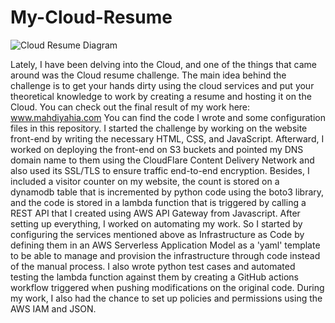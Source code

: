 # My-Cloud-Resume
![Cloud Resume Diagram](https://user-images.githubusercontent.com/112518287/221832908-ec4a1c4d-9160-4770-b1ec-a3cd3ec1eed2.png)

Lately, I have been delving into the Cloud, and one of the things that came around was the Cloud resume challenge.
The main idea behind the challenge is to get your hands dirty using the cloud services and put your theoretical knowledge to work by creating a resume and hosting it on the Cloud.
You can check out the final result of my work here: www.mahdiyahia.com
You can find the code I wrote and some configuration files in this repository.
I started the challenge by working on the website front-end by writing the necessary HTML, CSS, and JavaScript. 
Afterward, I worked on deploying the front-end on S3 buckets and pointed my DNS domain name to them using the CloudFlare Content Delivery Network and also used its SSL/TLS to ensure traffic end-to-end encryption. 
Besides, I included a visitor counter on my website, the count is stored on a dynamodb table that is incremented by python code using the boto3 library, and the code is stored in a lambda function that is triggered by calling a REST API that I created using AWS API Gateway from Javascript. 
After setting up everything, I worked on automating my work. So I started by configuring the services mentioned above as Infrastructure as Code by defining them in an AWS Serverless Application Model as a 'yaml' template to be able to manage and provision the infrastructure through code instead of the manual process.
I also wrote python test cases and automated testing the lambda function against them by creating a GitHub actions workflow triggered when pushing modifications on the original code.
During my work, I also had the chance to set up policies and permissions using the AWS IAM and JSON.
